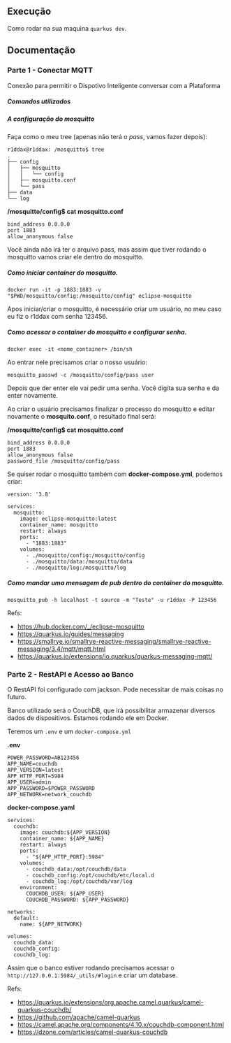## Execução
Como rodar na sua maquina `quarkus dev`.

## Documentação

### Parte 1 - Conectar MQTT
Conexão para permitir o Dispotivo Inteligente conversar com a Plataforma

##### Comandos utilizados

##### A configuração do mosquitto

Faça como o meu tree (apenas não terá o *pass*, vamos fazer depois):

```
r1ddax@r1ddax: /mosquitto$ tree
.
├── config
│   ├── mosquitto
│   │   └── config
│   ├── mosquitto.conf
│   └── pass
├── data
└── log
```

**/mosquitto/config$ cat mosquitto.conf**
```
bind_address 0.0.0.0
port 1883
allow_anonymous false
```

Você ainda não irá ter o arquivo pass, mas assim que tiver rodando o mosquitto vamos criar ele dentro do mosquitto.

##### Como iniciar container do mosquitto.

`docker run -it -p 1883:1883 -v "$PWD/mosquitto/config:/mosquitto/config" eclipse-mosquitto`

Apos iniciar/criar o mosquitto, é necessário criar um usuário, no meu caso eu fiz o r1ddax com senha 123456.

##### Como acessar o container do mosquitto e configurar senha.

`docker exec -it <nome_container> /bin/sh`

Ao entrar nele precisamos criar o nosso usuário:

```
mosquitto_passwd -c /mosquitto/config/pass user
```

Depois que der enter ele vai pedir uma senha. Você digita sua senha e da enter novamente.

Ao criar o usuário precisamos finalizar o processo do mosquitto e editar novamente o **mosquito.conf**, o resultado final será:

**/mosquitto/config$ cat mosquitto.conf**
```
bind_address 0.0.0.0
port 1883
allow_anonymous false
password_file /mosquitto/config/pass
```

Se quiser rodar o mosquitto também com **docker-compose.yml**, podemos criar:

```
version: '3.8'

services:
  mosquitto:
    image: eclipse-mosquitto:latest
    container_name: mosquitto
    restart: always
    ports:
      - "1883:1883"
    volumes:
      - ./mosquitto/config:/mosquitto/config
      - ./mosquitto/data:/mosquitto/data
      - ./mosquitto/log:/mosquitto/log
```

##### Como mandar uma mensagem de pub dentro do container do mosquitto.

`mosquitto_pub -h localhost -t source -m "Teste" -u r1ddax -P 123456`

Refs:

- https://hub.docker.com/_/eclipse-mosquitto
- https://quarkus.io/guides/messaging
- https://smallrye.io/smallrye-reactive-messaging/smallrye-reactive-messaging/3.4/mqtt/mqtt.html
- https://quarkus.io/extensions/io.quarkus/quarkus-messaging-mqtt/

### Parte 2 - RestAPI e Acesso ao Banco

O RestAPI foi configurado com jackson. Pode necessitar de mais coisas no futuro.

Banco utilizado será o CouchDB, que irá possibilitar armazenar diversos dados de dispositivos.
Estamos rodando ele em Docker.

Teremos um `.env` e um `docker-compose.yml`

**.env**
```
POWER_PASSWORD=AB123456
APP_NAME=couchdb
APP_VERSION=latest
APP_HTTP_PORT=5984
APP_USER=admin
APP_PASSWORD=$POWER_PASSWORD
APP_NETWORK=network_couchdb
```

**docker-compose.yaml**
```
services:
  couchdb:
    image: couchdb:${APP_VERSION}
    container_name: ${APP_NAME}
    restart: always
    ports:
      - "${APP_HTTP_PORT}:5984"
    volumes:
      - couchdb_data:/opt/couchdb/data
      - couchdb_config:/opt/couchdb/etc/local.d
      - couchdb_log:/opt/couchdb/var/log
    environment:
      COUCHDB_USER: ${APP_USER}
      COUCHDB_PASSWORD: ${APP_PASSWORD}

networks:
  default:
    name: ${APP_NETWORK}

volumes:
  couchdb_data:
  couchdb_config:
  couchdb_log:
```

Assim que o banco estiver rodando precisamos acessar o `http://127.0.0.1:5984/_utils/#login` e criar um database.

Refs:

- https://quarkus.io/extensions/org.apache.camel.quarkus/camel-quarkus-couchdb/
- https://github.com/apache/camel-quarkus
- https://camel.apache.org/components/4.10.x/couchdb-component.html
- https://dzone.com/articles/camel-quarkus-couchdb
